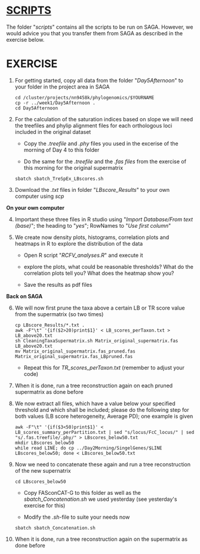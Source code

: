 # [SCRIPTS](scripts)
The folder "_scripts_" contains all the scripts to be run on SAGA. However, we would advice you that you transfer them from SAGA as described in the exercise below.

# EXERCISE
1. For getting started, copy all data from the folder "_Day5Afternoon_" to your folder in the project area in SAGA
	
	```
	cd /cluster/projects/nn9458k/phylogenomics/$YOURNAME
	cp -r ../week1/Day5Afternoon .
	cd Day5Afternoon
	```
	
2. For the calculation of the saturation indices based on slope we will need the treefiles and phylip alignment files for each orthologous loci included in the original dataset

	* Copy the _.treefile_ and _.phy_ files you used in the excerise of the morning of Day 4 to this folder
	
	* Do the same for the _.treefile_ and the _.fas files_ from the exercise of this morning for the original supermatrix
	
	```
	sbatch sbatch_TreSpEx_LBscores.sh
	```

3. Download the _.txt_ files in folder "_LBscore_Results_" to your own computer using _scp_

**On your own computer**

4. Important these three files in R studio using "_Import Database/From text (base)_"; the heading to "_yes_"; RowNames to "_Use first column_"

5. We create now density plots, histograms, correlation plots and heatmaps in R to explore the distribution of the data

	* Open R script "_RCFV_analyses.R_" and execute it
	
	* explore the plots, what could be reasonable thresholds? What do the correlation plots tell you? What does the heatmap show you?
	
	* Save the results as pdf files

**Back on SAGA**

6. We will now first prune the taxa above a certain LB or TR score value from the supermatrix (so two times)
	
	```
	cp LBscore_Results/*.txt .
	awk -F"\t" '{if($2>20)print$1}' < LB_scores_perTaxon.txt > LB_above20.txt
	sh CleaningTaxaSupermatrix.sh Matrix_original_supermatrix.fas LB_above20.txt
	mv Matrix_original_supermatrix.fas_pruned.fas Matrix_original_supermatrix.fas_LBpruned.fas
	```
	
	* Repeat this for _TR_scores_perTaxon.txt_ (remember to adjust your code)

7. When it is done, run a tree reconstruction again on each pruned supermatrix as done before

8. We now extract all files, which have a value below your specified threshold and which shall be included; please do the following step for both values (LB score heterogeneity, Average PD); one example is given
	
	```
	awk -F"\t" '{if($3<50)print$1}' < LB_scores_summary_perPartition.txt | sed "s/locus/FcC_locus/" | sed "s/.fas.treefile/.phy/" > LBscores_below50.txt
	mkdir LBscores_below50
	while read LINE; do cp ../Day2Morning/SingelGenes/$LINE LBscores_below50; done < LBscores_below50.txt
	```

9. Now we need to concatenate these again and run a tree reconstruction of the new supernatrix
	
	```
	cd LBscores_below50
	```
	
	* Copy FASconCAT-G to this folder as well as the _sbatch_Concatenation.sh_ we used yesterday (see yesterday's exercise for this) 
	
	* Modify the _.sh_-file to suite your needs now
	
	```
	sbatch sbatch_Concatenation.sh
	```

10. When it is done, run a tree reconstruction again on the supermatrix as done before

